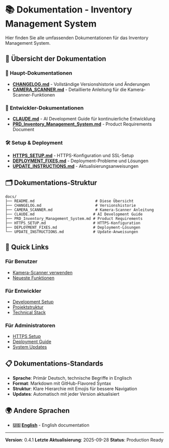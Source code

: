 # 📚 Dokumentation - Inventory Management System

Hier finden Sie alle umfassenden Dokumentationen für das Inventory Management System.

## 📖 Übersicht der Dokumentation

### 🚀 **Haupt-Dokumentationen**
- **[CHANGELOG.md](CHANGELOG.md)** - Vollständige Versionshistorie und Änderungen
- **[CAMERA_SCANNER.md](CAMERA_SCANNER.md)** - Detaillierte Anleitung für die Kamera-Scanner-Funktionen

### 🔧 **Entwickler-Dokumentationen**
- **[CLAUDE.md](CLAUDE.md)** - AI Development Guide für kontinuierliche Entwicklung
- **[PRD_Inventory_Management_System.md](PRD_Inventory_Management_System.md)** - Product Requirements Document

### 🛠️ **Setup & Deployment**
- **[HTTPS_SETUP.md](HTTPS_SETUP.md)** - HTTPS-Konfiguration und SSL-Setup
- **[DEPLOYMENT_FIXES.md](DEPLOYMENT_FIXES.md)** - Deployment-Probleme und Lösungen
- **[UPDATE_INSTRUCTIONS.md](UPDATE_INSTRUCTIONS.md)** - Aktualisierungsanweisungen

## 🗂️ Dokumentations-Struktur

```
docs/
├── README.md                           # Diese Übersicht
├── CHANGELOG.md                        # Versionshistorie
├── CAMERA_SCANNER.md                   # Kamera-Scanner Anleitung
├── CLAUDE.md                          # AI Development Guide
├── PRD_Inventory_Management_System.md # Product Requirements
├── HTTPS_SETUP.md                     # HTTPS-Konfiguration
├── DEPLOYMENT_FIXES.md                # Deployment-Lösungen
└── UPDATE_INSTRUCTIONS.md             # Update-Anweisungen
```

## 🎯 Quick Links

### Für Benutzer
- [Kamera-Scanner verwenden](CAMERA_SCANNER.md#-verwendung)
- [Neueste Funktionen](CHANGELOG.md)

### Für Entwickler
- [Development Setup](CLAUDE.md#quick-start-for-ai-development)
- [Projektstruktur](CLAUDE.md#project-structure-overview)
- [Technical Stack](CLAUDE.md#core-requirements-summary)

### Für Administratoren
- [HTTPS Setup](HTTPS_SETUP.md)
- [Deployment Guide](DEPLOYMENT_FIXES.md)
- [System Updates](UPDATE_INSTRUCTIONS.md)

## 📋 Dokumentations-Standards

- **Sprache**: Primär Deutsch, technische Begriffe in Englisch
- **Format**: Markdown mit GitHub-Flavored Syntax
- **Struktur**: Klare Hierarchie mit Emojis für bessere Navigation
- **Updates**: Automatisch mit jeder Version aktualisiert

## 🌍 Andere Sprachen

- **🇺🇸 [English](../en/README.md)** - English documentation

---

**Version**: 0.4.1
**Letzte Aktualisierung**: 2025-09-28
**Status**: Production Ready